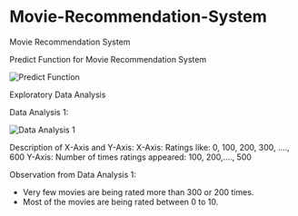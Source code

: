 # Movie-Recommendation-System
Movie Recommendation System

Predict Function for Movie Recommendation System

![Predict Function](https://user-images.githubusercontent.com/22481474/203433785-93ced977-a767-434b-a0ea-0a01e4e77ad6.PNG)

Exploratory Data Analysis

Data Analysis 1:

![Data Analysis 1](https://user-images.githubusercontent.com/22481474/203434366-fb69a24b-a3ca-4880-b577-739aa7dd117d.PNG)

Description of X-Axis and Y-Axis:
X-Axis: Ratings like: 0, 100, 200, 300, ...., 600
Y-Axis: Number of times ratings appeared: 100, 200,...., 500


Observation from Data Analysis 1:
 - Very few movies are being rated more than 300 or 200 times.
 - Most of the movies are being rated between 0 to 10.


